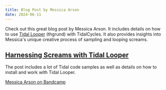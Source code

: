 ```yaml
---
title: Blog Post by Messica Arson
date: 2024-06-11
---
```


Check out this great blog post by Messica Arson. It includes details on how to use [Tidal Looper](https://github.com/thgrund/tidal-looper) (thgrund) with TidalCycles. It also provides insights into Messica's unique creative process of sampling and looping screams.

## [Harnessing Screams with Tidal Looper](https://dev.to/jessicagarson/harnessing-screams-with-tidal-looper-5hhp)

The post includes a lot of Tidal code samples as well as details on how to install and work with Tidal Looper.


[Messica Arson on Bandcamp](https://messicaarson.bandcamp.com)
